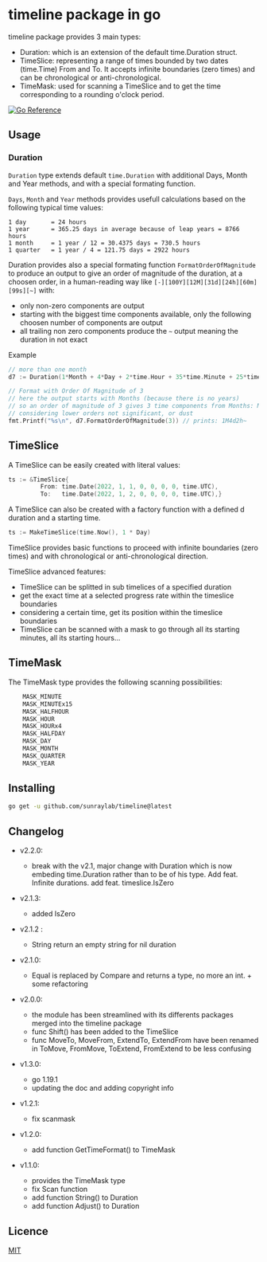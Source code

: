 # timeline package in go

timeline package provides 3 main types:

- Duration: which is an extension of the default time.Duration struct.
- TimeSlice: representing a range of times bounded by two dates (time.Time) From and To. It accepts infinite boundaries (zero times) and can be chronological or anti-chronological.
- TimeMask: used for scanning a TimeSlice and to get the time corresponding to a rounding o'clock period.

[![Go Reference](https://pkg.go.dev/badge/github.com/sunraylab/timeline/v2.svg)](https://pkg.go.dev/github.com/sunraylab/timeline/v2)

## Usage

### Duration 

`Duration` type extends default `time.Duration` with additional Days, Month and Year methods, and with a special formating function.

`Days`, `Month` and `Year` methods provides usefull calculations based on the following typical time values:

	1 day       = 24 hours
	1 year      = 365.25 days in average because of leap years = 8766 hours
	1 month     = 1 year / 12 = 30.4375 days = 730.5 hours
	1 quarter   = 1 year / 4 = 121.75 days = 2922 hours

Duration provides also a special formating function `FormatOrderOfMagnitude` to produce an output to give an order of magnitude of the duration, at a choosen order, in a human-reading way like ``[-][100Y][12M][31d][24h][60m][99s][~]`` with:

- only non-zero components are output
- starting with the biggest time components available, only the following choosen number of components are output
- all trailing non zero components produce the `~` output meaning the duration in not exact

Example 

```go 
// more than one month
d7 := Duration(1*Month + 4*Day + 2*time.Hour + 35*time.Minute + 25*time.Second)

// Format with Order Of Magnitude of 3
// here the output starts with Months (because there is no years)
// so an order of magnitude of 3 gives 3 time components from Months: Month, Days, and Hours.
// considering lower orders not significant, or dust
fmt.Printf("%s\n", d7.FormatOrderOfMagnitude(3)) // prints: 1M4d2h~
```

## TimeSlice

A TimeSlice can be easily created with literal values:

```go
ts := &TimeSlice{
         From: time.Date(2022, 1, 1, 0, 0, 0, 0, time.UTC),
         To:   time.Date(2022, 1, 2, 0, 0, 0, 0, time.UTC),}
```

A TimeSlice can also be created with a factory function with a defined d duration and a starting time.

```go
ts := MakeTimeSlice(time.Now(), 1 * Day)
```

TimeSlice provides basic functions to proceed with infinite boundaries (zero times) and with chronological or anti-chronological direction.

TimeSlice advanced features: 
- TimeSlice can be splitted in sub timelices of a specified duration
- get the exact time at a selected progress rate within the timeslice boundaries
- considering a certain time, get its position within the timeslice boundaries
- TimeSlice can be scanned with a mask to go through all its starting minutes, all its starting hours...

## TimeMask 

The TimeMask type provides the following scanning possibilities:
```go
	MASK_MINUTE    
	MASK_MINUTEx15 
	MASK_HALFHOUR 
	MASK_HOUR      
	MASK_HOURx4    
	MASK_HALFDAY   
	MASK_DAY       
	MASK_MONTH     
	MASK_QUARTER   
	MASK_YEAR      
```

## Installing 

```bash 
go get -u github.com/sunraylab/timeline@latest
```

## Changelog

- v2.2.0:
  - break with the v2.1, major change with Duration which is now embeding time.Duration rather than to be of his type. Add feat. Infinite durations.
  add feat. timeslice.IsZero

- v2.1.3:
  - added IsZero

- v2.1.2 : 
  - String return an empty string for nil duration

- v2.1.0:
  - Equal is replaced by Compare and returns a type, no more an int. + some refactoring

- v2.0.0:
  - the module has been streamlined with its differents packages merged into the timeline package
  - func Shift() has been added to the TimeSlice
  - func MoveTo, MoveFrom, ExtendTo, ExtendFrom have been renamed in ToMove, FromMove, ToExtend, FromExtend to be less confusing

- v1.3.0: 
  - go 1.19.1
  - updating the doc and adding copyright info

- v1.2.1: 
  - fix scanmask

- v1.2.0: 
  - add function GetTimeFormat() to TimeMask

- v1.1.0: 
  - provides the TimeMask type 
  - fix Scan function
  - add function String() to Duration
  - add function Adjust() to Duration

## Licence

[MIT](LICENSE)